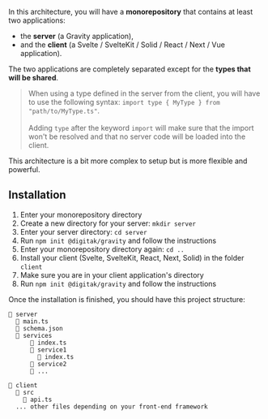 In this architecture, you will have a **monorepository** that contains at least two applications:

- the **server** (a Gravity application),
- and the **client** (a Svelte / SvelteKit / Solid / React / Next / Vue application).

The two applications are completely separated except for the **types that will be shared**.

> When using a type defined in the server from the client, you will have to use the following syntax: `import type { MyType } from "path/to/MyType.ts"`.<br><br>Adding `type` after the keyword `import` will make sure that the import won't be resolved and that no server code will be loaded into the client.

This architecture is a bit more complex to setup but is more flexible and powerful.

## Installation

1. Enter your monorepository directory
2. Create a new directory for your server: `mkdir server`
3. Enter your server directory: `cd server`
3. Run `npm init @digitak/gravity` and follow the instructions
6. Enter your monorepository directory again: `cd ..`
7. Install your client (Svelte, SvelteKit, React, Next, Solid) in the folder `client`
8. Make sure you are in your client application's directory
3. Run `npm init @digitak/gravity` and follow the instructions

Once the installation is finished, you should have this project structure:

```
📂 server
  📃 main.ts
  📃 schema.json
  📂 services
      📃 index.ts
      📂 service1
        📃 index.ts
      📂 service2
      📂 ...

📂 client
  📂 src
    📃 api.ts
  ... other files depending on your front-end framework
```

